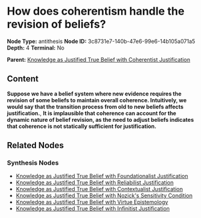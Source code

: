 # How does coherentism handle the revision of beliefs?

**Node Type:** antithesis
**Node ID:** 3c8731e7-140b-47e6-99e6-14b105a071a5
**Depth:** 4
**Terminal:** No

**Parent:** [Knowledge as Justified True Belief with Coherentist Justification](knowledge-as-justified-true-belief-with-coherentist-justification-synthesis-82b73529-b578-4e04-9d0e-a4a0868a6ead.md)

## Content

**Suppose we have a belief system where new evidence requires the revision of some beliefs to maintain overall coherence. Intuitively, we would say that the transition process from old to new beliefs affects justification.**, **It is implausible that coherence can account for the dynamic nature of belief revision, as the need to adjust beliefs indicates that coherence is not statically sufficient for justification.**

## Related Nodes

### Synthesis Nodes

- [Knowledge as Justified True Belief with Foundationalist Justification](knowledge-as-justified-true-belief-with-foundationalist-justification-synthesis-2bf925cb-6ed5-419a-8bf3-d3cc19bd044e.md)
- [Knowledge as Justified True Belief with Reliabilist Justification](knowledge-as-justified-true-belief-with-reliabilist-justification-synthesis-4625605d-840b-4567-b1ee-f541e038d241.md)
- [Knowledge as Justified True Belief with Contextualist Justification](knowledge-as-justified-true-belief-with-contextualist-justification-synthesis-d92cd897-3a9a-4084-b1ab-9a2a8d118ccb.md)
- [Knowledge as Justified True Belief with Nozick's Sensitivity Condition](knowledge-as-justified-true-belief-with-nozicks-sensitivity-condition-synthesis-8a971011-994c-40fa-bc86-db549699bb7a.md)
- [Knowledge as Justified True Belief with Virtue Epistemology](knowledge-as-justified-true-belief-with-virtue-epistemology-synthesis-d50e6a48-e965-448b-a2e0-cfa4e539da87.md)
- [Knowledge as Justified True Belief with Infinitist Justification](knowledge-as-justified-true-belief-with-infinitist-justification-synthesis-96ad6072-d85b-4374-bf1c-e1b1de8924e8.md)
